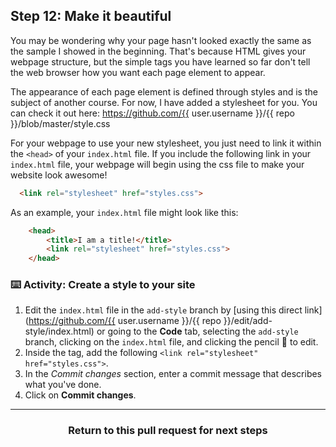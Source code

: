 ## Step 12: Make it beautiful

You may be wondering why your page hasn't looked exactly the same as the sample I showed in the beginning. That's because HTML gives your webpage structure, but the simple tags you have learned so far don't tell the web browser how you want each page element to appear. 

The appearance of each page element is defined through styles and is the subject of another course. For now, I have added a stylesheet for you. You can check it out here: https://github.com/{{ user.username }}/{{ repo }}/blob/master/style.css 

For your webpage to use your new stylesheet, you just need to link it within the `<head>` of your `index.html` file. If you include the following link in your `index.html` file, your webpage will begin using the css file to make your website look awesome!

```html
  <link rel="stylesheet" href="styles.css">
```

As an example, your `index.html` file might look like this:

```html
    <head>
        <title>I am a title!</title>
        <link rel="stylesheet" href="styles.css">
    </head>
```

### :keyboard: Activity: Create a style to your site

1. Edit the `index.html` file in the `add-style` branch by [using this direct link](https://github.com/{{ user.username }}/{{ repo }}/edit/add-style/index.html) or going to the **Code** tab, selecting the `add-style` branch, clicking on the `index.html` file, and clicking the pencil :pencil: to edit.
1. Inside the <head> tag, add the following `<link rel="stylesheet" href="styles.css">`.
1. In the _Commit changes_ section, enter a commit message that describes what you've done.
1. Click on **Commit changes**.

<hr>
<h3 align="center">Return to this pull request for next steps</h3>
